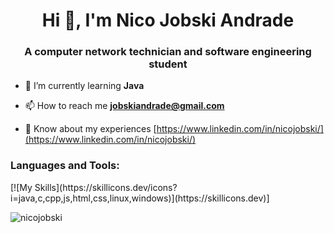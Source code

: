 <h1 align="center">Hi 👋, I'm Nico Jobski Andrade</h1>
<h3 align="center">A computer network technician and software engineering student</h3>

- 🌱 I’m currently learning **Java**

- 📫 How to reach me **jobskiandrade@gmail.com**

- 📄 Know about my experiences [https://www.linkedin.com/in/nicojobski/](https://www.linkedin.com/in/nicojobski/)

<h3 align="left">Languages and Tools:</h3>
[![My Skills](https://skillicons.dev/icons?i=java,c,cpp,js,html,css,linux,windows)](https://skillicons.dev)]

<p><img align="center" src="https://github-readme-streak-stats.herokuapp.com/?user=nicojobski&theme=dark" alt="nicojobski" /></p>
